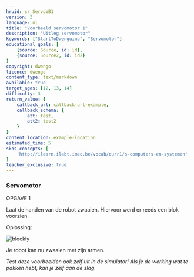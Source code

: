 ```yaml
---
hruid: sr_ServoVB1
version: 3
language: nl
title: "Voorbeeld servomotor 1"
description: "Uitleg servomotor"
keywords: ["StartToDwenguino", "Servomotor"]
educational_goals: [
    {source: Source, id: id}, 
    {source: Source2, id: id2}
]
copyright: dwengo
licence: dwengo
content_type: text/markdown
available: true
target_ages: [12, 13, 14]
difficulty: 3
return_value: {
    callback_url: callback-url-example,
    callback_schema: {
        att: test,
        att2: test2
    }
}
content_location: example-location
estimated_time: 5
skos_concepts: [
    'http://ilearn.ilabt.imec.be/vocab/curr1/s-computers-en-systemen'
]
teacher_exclusive: true
---
```


### Servomotor
OPGAVE 1

Laat de handen van de robot zwaaien. Hiervoor werd er reeds een blok voorzien.

Oplossing:  

![blockly](@learning-object/SRM_Servo1/nl/3)

Je robot kan nu zwaaien met zijn armen.

*Test deze voorbeelden ook zelf uit in de simulator! Als je de werking wat te pakken hebt, kan je zelf aan de slag.*